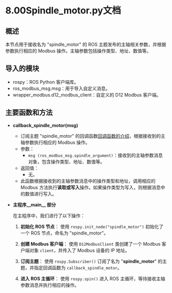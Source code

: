 # 8.00Spindle_motor.py文档

## 概述
本节点用于接收名为 "spindle_motor" 的 ROS 主题发布的主轴相关参数，并根据参数执行相应的 Modbus 操作。主轴参数包括操作类型、地址、数值等。

## 导入的模块
- rospy：ROS Python 客户端库。
- ros_modbus_msg.msg：用于导入自定义消息。
- wrapper_modbus.d12_modbus_client：自定义的 D12 Modbus 客户端。

## 主要函数和方法

- **callback_spindle_motor(msg)**
  - 订阅主题 "spindle_motor" 的回调函数[回调函数的介绍](8.01回调函数的介绍)，根据接收到的主轴参数执行相应的 Modbus 操作。
  - 参数：
    - `msg (ros_modbus_msg.spindle_argument)`：接收到的主轴参数消息对象，包含操作类型、地址、数值等。
  - 返回值：
    - 无。
  - 此函数根据接收到的主轴参数消息中的操作类型和地址，调用相应的 Modbus 方法执行**读取或写入**操作。如果操作类型为写入，则根据消息中的数值进行写入。

- **主程序\_\_main\_\_ 部分**

  在主程序中，我们进行了以下操作：

  1. **初始化 ROS 节点**：
     使用 `rospy.init_node("spindle_motor")` 初始化了一个 ROS 节点，命名为 "spindle_motor"。

  2. **创建 Modbus 客户端**：
     使用 `D12ModbusClient` 类创建了一个 Modbus 客户端对象 `client`，并传入了 Modbus 设备的 IP 地址。

  3. **订阅主题**：
     使用 `rospy.Subscriber()` 订阅了名为 "**spindle_motor**" 的主题，并指定回调函数为 `callback_spindle_motor`。

  4. **进入 ROS 主循环**：
     使用 `rospy.spin()` 进入 ROS 主循环，等待接收主轴参数消息并执行相应的操作。

